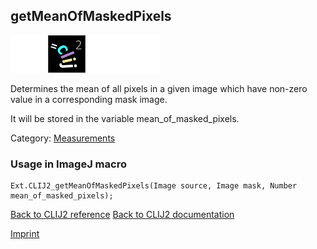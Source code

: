 ## getMeanOfMaskedPixels
<img src="images/mini_empty_logo.png"/><img src="images/mini_clij2_logo.png"/><img src="images/mini_empty_logo.png"/><img src="images/mini_empty_logo.png"/>

Determines the mean of all pixels in a given image which have non-zero value in a corresponding mask image. 

It will be stored in the variable mean_of_masked_pixels.

Category: [Measurements](https://clij.github.io/clij2-docs/reference__measurement)

### Usage in ImageJ macro
```
Ext.CLIJ2_getMeanOfMaskedPixels(Image source, Image mask, Number mean_of_masked_pixels);
```


[Back to CLIJ2 reference](https://clij.github.io/clij2-docs/reference)
[Back to CLIJ2 documentation](https://clij.github.io/clij2-docs)

[Imprint](https://clij.github.io/imprint)
